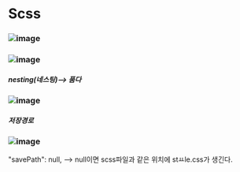 # Scss

### ![image](https://github.com/gogoringhye/Scss/assets/145514996/528f8fdb-74e5-4399-989a-e2fe532bab27)

### ![image](https://github.com/gogoringhye/Scss/assets/145514996/99c9b5b2-0a13-4612-acc0-2925494fcd06)

##### nesting(네스팅)--> 품다
### ![image](https://github.com/gogoringhye/Scss/assets/145514996/a4809323-2ce1-460a-b8de-e27b9045e551)


##### 저장경로
### ![image](https://github.com/gogoringhye/Scss/assets/145514996/ba8e69a1-4542-4941-b9d2-270385995025)

 "savePath": null, --> null이면 scss파일과 같은 위치에 stㅛle.css가 생긴다.
